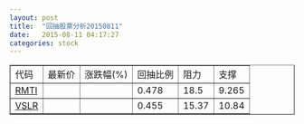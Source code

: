 ```yaml
---
layout: post
title:  "回抽股票分析20150811"
date:   2015-08-11 04:17:27
categories: stock
---
```

<script type="text/javascript">
var stockList = []
stockList.push('gb_rmti');
stockList.push('gb_vslr');
</script>
<table border="1">
 <tr>
 <td>代码</td>
 <td>最新价</td>
 <td>涨跌幅(%)</td>
 <td>回抽比例</td>
 <td>阻力</td>
 <td>支撑</td>
</tr>
  <tr id="rmti">
  <td><a href="http://stock.finance.sina.com.cn/usstock/quotes/RMTI.html" target="_blank">RMTI</a></td><td></td><td></td><td>0.478</td><td>18.5</td><td>9.265</td></tr>
  <tr id="vslr">
  <td><a href="http://stock.finance.sina.com.cn/usstock/quotes/VSLR.html" target="_blank">VSLR</a></td><td></td><td></td><td>0.455</td><td>15.37</td><td>10.84</td></tr>
</table>
